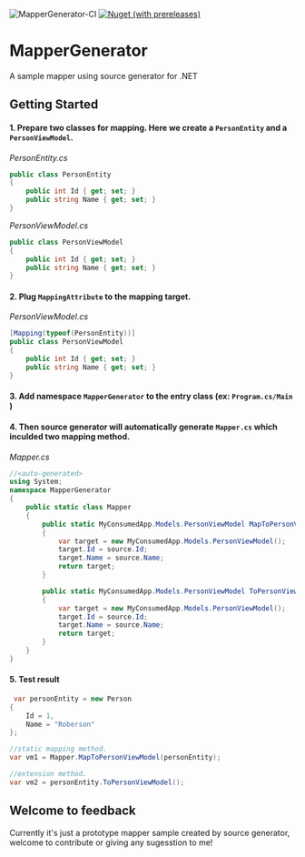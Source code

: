 ![MapperGenerator-CI](https://github.com/robersonliou/MapperGenerator/workflows/MapperGenerator-CI/badge.svg)
[![Nuget (with prereleases)](https://img.shields.io/nuget/vpre/MapperGenerator)](https://www.nuget.org/packages/MapperGenerator)
# MapperGenerator

A sample mapper using source generator for .NET

## Getting Started

#### 1. Prepare two classes for mapping. Here we create a `PersonEntity` and a `PersonViewModel`.

_PersonEntity.cs_
```csharp
public class PersonEntity
{
    public int Id { get; set; }
    public string Name { get; set; }
}
```

_PersonViewModel.cs_
```csharp
public class PersonViewModel
{
    public int Id { get; set; }
    public string Name { get; set; }
}
```

#### 2. Plug `MappingAttribute` to the mapping target.

_PersonViewModel.cs_
```csharp
[Mapping(typeof(PersonEntity))]
public class PersonViewModel
{
    public int Id { get; set; }
    public string Name { get; set; }
}
```

#### 3. Add namespace `MapperGenerator` to the entry class (ex: `Program.cs/Main` )

#### 4. Then source generator will automatically generate `Mapper.cs` which inculded two mapping method.

_Mapper.cs_
```csharp
//<auto-generated>
using System;
namespace MapperGenerator
{
    public static class Mapper
    {
        public static MyConsumedApp.Models.PersonViewModel MapToPersonViewModel(MyConsumedApp.Entities.Person source)
        {
            var target = new MyConsumedApp.Models.PersonViewModel();
            target.Id = source.Id;
            target.Name = source.Name;
            return target;
        }

        public static MyConsumedApp.Models.PersonViewModel ToPersonViewModel(this MyConsumedApp.Entities.Person source)
        {
            var target = new MyConsumedApp.Models.PersonViewModel();
            target.Id = source.Id;
            target.Name = source.Name;
            return target;
        }
    }
}
```

#### 5. Test result
```csharp
 var personEntity = new Person
{
    Id = 1,
    Name = "Roberson"
};

//static mapping method.
var vm1 = Mapper.MapToPersonViewModel(personEntity);

//extension method.
var vm2 = personEntity.ToPersonViewModel();
```



## Welcome to feedback

Currently it's just a prototype mapper sample created by source generator, welcome to contribute or giving any sugesstion to me!
